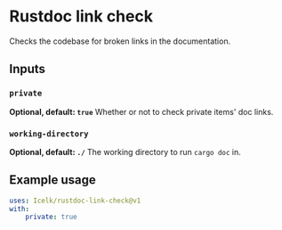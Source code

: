 # Rustdoc link check

Checks the codebase for broken links in the documentation.

## Inputs

### `private`

**Optional, default: `true`** Whether or not to check private items' doc links.

### `working-directory`

**Optional, default: `./`** The working directory to run `cargo doc` in.

## Example usage

```yaml
uses: Icelk/rustdoc-link-check@v1
with:
    private: true
```
